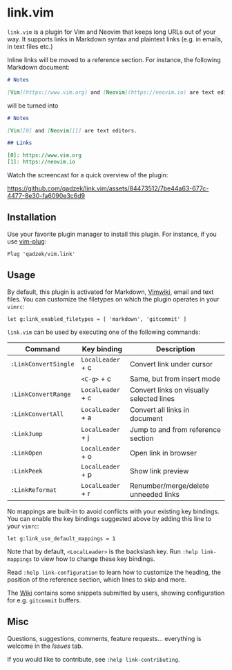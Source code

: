 # link.vim

`link.vim` is a plugin for Vim and Neovim that keeps long URLs out of your way.
It supports links in Markdown syntax and plaintext links (e.g. in emails, in
text files etc.)

Inline links will be moved to a reference section. For instance, the following
Markdown document:

```md
# Notes

[Vim](https://www.vim.org) and [Neovim](https://neovim.io) are text editors.
```

will be turned into

```md
# Notes

[Vim][0] and [Neovim][1] are text editors.

## Links

[0]: https://www.vim.org
[1]: https://neovim.io
```

Watch the screencast for a quick overview of the plugin:

https://github.com/qadzek/link.vim/assets/84473512/7be44a63-677c-4477-8e30-fa6090e3c6d9

## Installation

Use your favorite plugin manager to install this plugin. For instance, if you use [vim-plug][0]:

```vim
Plug 'qadzek/vim.link'
```

## Usage

By default, this plugin is activated for Markdown, [Vimwiki][1], email and text
files. You can customize the filetypes on which the plugin operates in your
`vimrc`:

```vim
let g:link_enabled_filetypes = [ 'markdown', 'gitcommit' ]
```

`link.vim` can be used by executing one of the following commands:

| Command              | Key binding       | Description                              |
|----------------------|-------------------|------------------------------------------|
| `:LinkConvertSingle` | `LocalLeader` + c | Convert link under cursor                |
|                      | `<C-g>` + c       | Same, but from insert mode               |
| `:LinkConvertRange`  | `LocalLeader` + c | Convert links on visually selected lines |
| `:LinkConvertAll`    | `LocalLeader` + a | Convert all links in document            |
| `:LinkJump`          | `LocalLeader` + j | Jump to and from reference section       |
| `:LinkOpen`          | `LocalLeader` + o | Open link in browser                     |
| `:LinkPeek`          | `LocalLeader` + p | Show link preview                        |
| `:LinkReformat`      | `LocalLeader` + r | Renumber/merge/delete unneeded links     |

No mappings are built-in to avoid conflicts with your existing key bindings.
You can enable the key bindings suggested above by adding this line to your
`vimrc`:

```vim
let g:link_use_default_mappings = 1
```

Note that by default, `<LocalLeader>` is the backslash key. Run `:help
link-mappings` to view how to change these key bindings.

Read `:help link-configuration` to learn how to customize the heading, the
position of the reference section, which lines to skip and more.

The [Wiki][2] contains some snippets submitted by users, showing configuration
for e.g. `gitcommit` buffers.

## Misc

Questions, suggestions, comments, feature requests... everything is welcome in
the _Issues_ tab.

If you would like to contribute, see `:help link-contributing`.

[0]: https://github.com/junegunn/vim-plug
[1]: https://github.com/vimwiki/vimwiki
[2]: https://github.com/qadzek/link.vim/wiki

